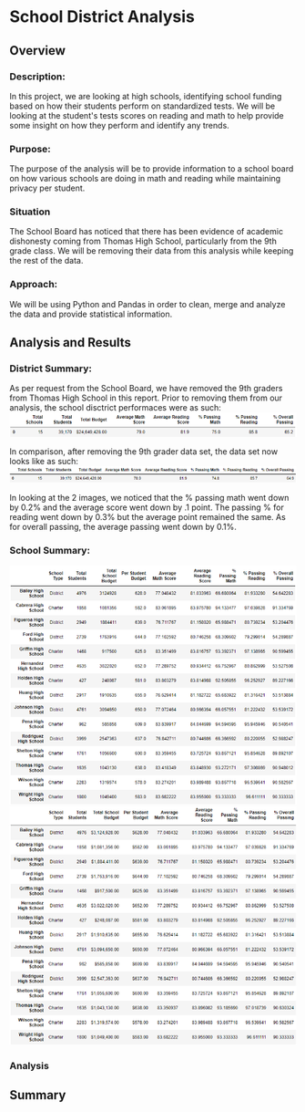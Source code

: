 # School District Analysis
## Overview
### Description:
In this project, we are looking at high schools, identifying school funding based on how their students perform on standardized tests. We will be looking at the student's tests scores on reading and math to help provide some insight on how they perform and identify any trends.

### Purpose:
The purpose of the analysis will be to provide information to a school board on how various schools are doing in math and reading while maintaining privacy per student. 

### Situation
The School Board has noticed that there has been evidence of academic dishonesty coming from Thomas High School, particularly from the 9th grade class. We will be removing their data from this analysis while keeping the rest of the data. 

### Approach:
We will be using Python and Pandas in order to clean, merge and analyze the data and provide statistical information.

## Analysis and Results
### District Summary:
As per request from the School Board, we have removed the 9th graders from Thomas High School in this report. Prior to removing them from our analysis, the school disctrict performaces were as such: <br>
![old school info](https://github.com/benlew3/School_District_Analysis/blob/main/img/old_school_data.PNG)

In comparison, after removing the 9th grader data set, the data set now looks like as such: <br>
![new school info](https://github.com/benlew3/School_District_Analysis/blob/main/img/new_school_data.PNG)

In looking at the 2 images, we noticed that the % passing math went down by 0.2% and the average score went down by .1 point. The passing % for reading went down by 0.3% but the average point remained the same. As for overall passing, the average passing went down by 0.1%.

### School Summary:
![old model](https://github.com/benlew3/School_District_Analysis/blob/main/img/school_summary1.PNG)
![new model](https://github.com/benlew3/School_District_Analysis/blob/main/img/School_summary2.PNG)

### Analysis


## Summary

